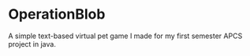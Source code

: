 # OperationBlob
A simple text-based virtual pet game I made for my first semester APCS project in java.

